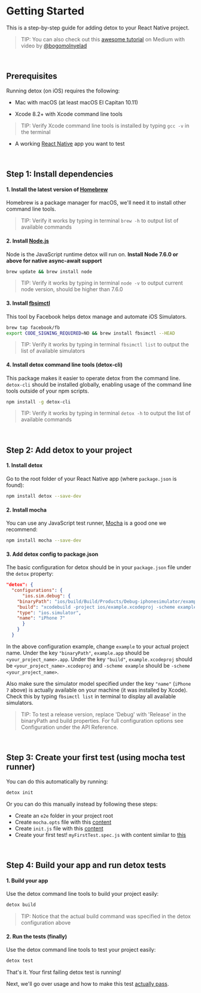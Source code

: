 # Getting Started

This is a step-by-step guide for adding detox to your React Native project.

> TIP: You can also check out this [awesome tutorial](https://medium.com/@bogomolnyelad/how-to-test-your-react-native-app-like-a-real-user-ecfc72e9b6bc) on Medium with video by [@bogomolnyelad](https://medium.com/@bogomolnyelad)

<br>

## Prerequisites

Running detox (on iOS) requires the following:

* Mac with macOS (at least macOS El Capitan 10.11)

* Xcode 8.2+ with Xcode command line tools
> TIP: Verify Xcode command line tools is installed by typing `gcc -v` in the terminal

* A working [React Native](https://facebook.github.io/react-native/docs/getting-started.html) app you want to test

<br>

## Step 1: Install dependencies

#### 1. Install the latest version of [Homebrew](http://brew.sh)

Homebrew is a package manager for macOS, we'll need it to install other command line tools.

> TIP: Verify it works by typing in terminal `brew -h` to output list of available commands

#### 2. Install [Node.js](https://nodejs.org/en/)

Node is the JavaScript runtime detox will run on. **Install Node 7.6.0 or above for native async-await support**
	
 ```sh
 brew update && brew install node 
 ```

> TIP: Verify it works by typing in terminal `node -v` to output current node version, should be higher than 7.6.0

#### 3. Install [fbsimctl](https://github.com/facebook/FBSimulatorControl/tree/master/fbsimctl)

This tool by Facebook helps detox manage and automate iOS Simulators.

 ```sh 
 brew tap facebook/fb
 export CODE_SIGNING_REQUIRED=NO && brew install fbsimctl --HEAD
 ```
	 
> TIP: Verify it works by typing in terminal `fbsimctl list` to output the list of available simulators
	 
#### 4. Install detox command line tools (detox-cli)

This package makes it easier to operate detox from the command line. `detox-cli` should be installed globally, enabling usage of the command line tools outside of your npm scripts.

  ```sh
  npm install -g detox-cli
  ```
> TIP: Verify it works by typing in terminal `detox -h` to output the list of available commands

<br>

## Step 2: Add detox to your project

#### 1. Install detox

Go to the root folder of your React Native app (where `package.json` is found):

```sh
npm install detox --save-dev
```

#### 2. Install mocha

You can use any JavaScript test runner, [Mocha](https://mochajs.org/) is a good one we recommend:

```sh
npm install mocha --save-dev
``` 

#### 3. Add detox config to package.json

The basic configuration for detox should be in your `package.json` file under the `detox` property:
	
```json
"detox": {
  "configurations": {
      "ios.sim.debug": {
	"binaryPath": "ios/build/Build/Products/Debug-iphonesimulator/example.app",
	"build": "xcodebuild -project ios/example.xcodeproj -scheme example -configuration Debug -sdk iphonesimulator -derivedDataPath ios/build",
	"type": "ios.simulator",
	"name": "iPhone 7"
      }
    } 
  }
```
	
In the above configuration example, change `example` to your actual project name. Under the key `"binaryPath"`, `example.app` should be `<your_project_name>.app`. Under the key `"build"`, `example.xcodeproj` should be `<your_project_name>.xcodeproj` and `-scheme example` should be `-scheme <your_project_name>`.

Also make sure the simulator model specified under the key `"name"` (`iPhone 7` above) is actually available on your machine (it was installed by Xcode). Check this by typing `fbsimctl list` in terminal to display all available simulators.

> TIP: To test a release version, replace 'Debug' with 'Release' in the binaryPath and build properties. For full configuration options see Configuration under the API Reference.

<br>

## Step 3: Create your first test (using mocha test runner)

You can do this automatically by running:

```sh
detox init
```

Or you can do this manually instead by following these steps:

* Create an `e2e` folder in your project root
* Create `mocha.opts` file with this [content](examples/demo-react-native/e2e/mocha.opts)
* Create `init.js` file with this [content](examples/demo-react-native/e2e/init.js)
* Create your first test! `myFirstTest.spec.js` with content similar to [this](examples/demo-react-native/e2e/example.spec.js)

<br>

## Step 4: Build your app and run detox tests

#### 1. Build your app

Use the detox command line tools to build your project easily:

```sh
detox build
```

> TIP: Notice that the actual build command was specified in the detox configuration above

#### 2. Run the tests (finally)

Use the detox command line tools to test your project easily:

```sh
detox test
```

That's it. Your first failing detox test is running! 

Next, we'll go over usage and how to make this test [actually pass](docs/Introduction.WritingFirstTest.md).
